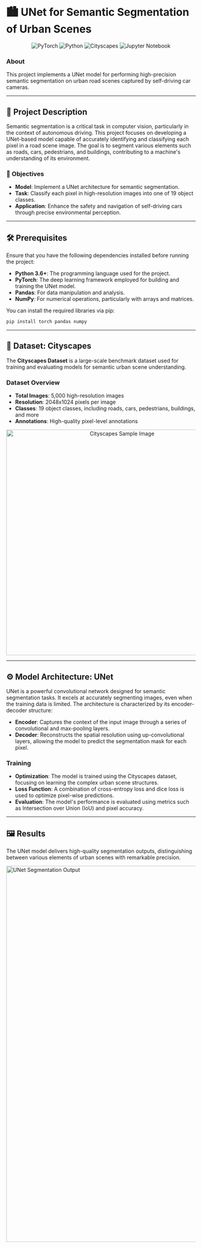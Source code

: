 # 🏙️ UNet for Semantic Segmentation of Urban Scenes

<p align="center">
  <img src="https://img.shields.io/badge/PyTorch-EE4C2C.svg?style=for-the-badge&logo=PyTorch&logoColor=white" alt="PyTorch">
  <img src="https://img.shields.io/badge/Python-3.6+-3776AB.svg?style=for-the-badge&logo=Python&logoColor=white" alt="Python">
  <img src="https://img.shields.io/badge/Cityscapes-Dataset-009688.svg?style=for-the-badge&logo=Cityscapes&logoColor=white" alt="Cityscapes">
  <img src="https://img.shields.io/badge/Jupyter-F37626.svg?&style=for-the-badge&logo=Jupyter&logoColor=white" alt="Jupyter Notebook">

</p>

### About

This project implements a UNet model for performing high-precision semantic segmentation on urban road scenes captured by self-driving car cameras.

---

## 📝 Project Description

Semantic segmentation is a critical task in computer vision, particularly in the context of autonomous driving. This project focuses on developing a UNet-based model capable of accurately identifying and classifying each pixel in a road scene image. The goal is to segment various elements such as roads, cars, pedestrians, and buildings, contributing to a machine's understanding of its environment.

### 🎯 Objectives

- **Model**: Implement a UNet architecture for semantic segmentation.
- **Task**: Classify each pixel in high-resolution images into one of 19 object classes.
- **Application**: Enhance the safety and navigation of self-driving cars through precise environmental perception.

---

## 🛠️ Prerequisites

Ensure that you have the following dependencies installed before running the project:

- **Python 3.6+**: The programming language used for the project.
- **PyTorch**: The deep learning framework employed for building and training the UNet model.
- **Pandas**: For data manipulation and analysis.
- **NumPy**: For numerical operations, particularly with arrays and matrices.

You can install the required libraries via pip:

```bash
pip install torch pandas numpy
```

---

## 🌆 Dataset: Cityscapes

The **Cityscapes Dataset** is a large-scale benchmark dataset used for training and evaluating models for semantic urban scene understanding. 

### Dataset Overview

- **Total Images**: 5,000 high-resolution images
- **Resolution**: 2048x1024 pixels per image
- **Classes**: 19 object classes, including roads, cars, pedestrians, buildings, and more
- **Annotations**: High-quality pixel-level annotations

<p align="center">
  <img src="https://production-media.paperswithcode.com/datasets/Cityscapes-0000003437-d7b741b4.jpg" alt="Cityscapes Sample Image" width="600">
</p>

---

## ⚙️ Model Architecture: UNet

UNet is a powerful convolutional network designed for semantic segmentation tasks. It excels at accurately segmenting images, even when the training data is limited. The architecture is characterized by its encoder-decoder structure:

- **Encoder**: Captures the context of the input image through a series of convolutional and max-pooling layers.
- **Decoder**: Reconstructs the spatial resolution using up-convolutional layers, allowing the model to predict the segmentation mask for each pixel.

### Training

- **Optimization**: The model is trained using the Cityscapes dataset, focusing on learning the complex urban scene structures.
- **Loss Function**: A combination of cross-entropy loss and dice loss is used to optimize pixel-wise predictions.
- **Evaluation**: The model's performance is evaluated using metrics such as Intersection over Union (IoU) and pixel accuracy.

---

## 🖼️ Results

The UNet model delivers high-quality segmentation outputs, distinguishing between various elements of urban scenes with remarkable precision.

<p align="left">
  <img src="Images/unet_out.png" width="1000" alt="UNet Segmentation Output">
</p>
